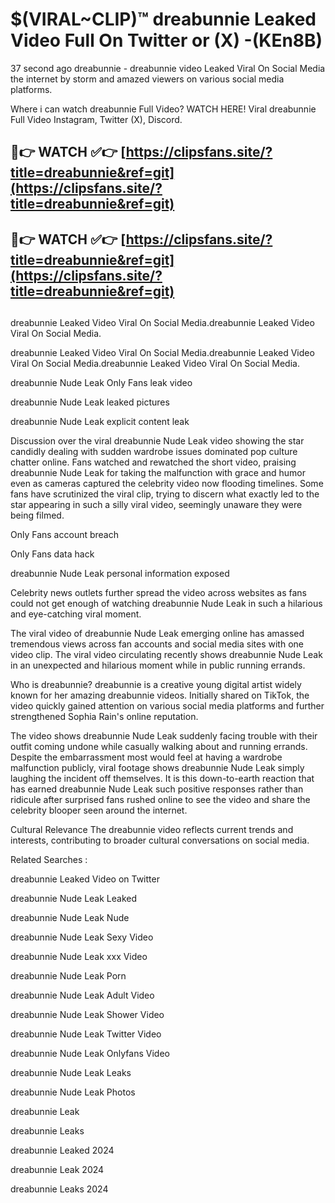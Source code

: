 # $(VIRAL~CLIP)™ dreabunnie Leaked Video Full On Twitter or (X) -(KEn8B)
37 second ago dreabunnie - dreabunnie video Leaked Viral On Social Media the internet by storm and amazed viewers on various social media platforms.

Where i can watch dreabunnie Full Video? WATCH HERE! Viral dreabunnie Full Video Instagram, Twitter (X), Discord.

## 🔴👉 WATCH ✅👉 [https://clipsfans.site/?title=dreabunnie&ref=git](https://clipsfans.site/?title=dreabunnie&ref=git)
## 🔴👉 WATCH ✅👉 [https://clipsfans.site/?title=dreabunnie&ref=git](https://clipsfans.site/?title=dreabunnie&ref=git)
##
dreabunnie Leaked Video Viral On Social Media.dreabunnie Leaked Video Viral On Social Media.

dreabunnie Leaked Video Viral On Social Media.dreabunnie Leaked Video Viral On Social Media.dreabunnie Leaked Video Viral On Social Media.

dreabunnie Nude Leak Only Fans leak video

dreabunnie Nude Leak leaked pictures

dreabunnie Nude Leak explicit content leak

Discussion over the viral dreabunnie Nude Leak video showing the star candidly dealing with sudden wardrobe issues dominated pop culture chatter online. Fans watched and rewatched the short video, praising dreabunnie Nude Leak for taking the malfunction with grace and humor even as cameras captured the celebrity video now flooding timelines. Some fans have scrutinized the viral clip, trying to discern what exactly led to the star appearing in such a silly viral video, seemingly unaware they were being filmed.


Only Fans account breach

Only Fans data hack

dreabunnie Nude Leak personal information exposed

Celebrity news outlets further spread the video across websites as fans could not get enough of watching dreabunnie Nude Leak in such a hilarious and eye-catching viral moment.


The viral video of dreabunnie Nude Leak emerging online has amassed tremendous views across fan accounts and social media sites with one video clip. The viral video circulating recently shows dreabunnie Nude Leak in an unexpected and hilarious moment while in public running errands.


Who is dreabunnie? dreabunnie is a creative young digital artist widely known for her amazing dreabunnie videos. Initially shared on TikTok, the video quickly gained attention on various social media platforms and further strengthened Sophia Rain's online reputation.

The video shows dreabunnie Nude Leak suddenly facing trouble with their outfit coming undone while casually walking about and running errands. Despite the embarrassment most would feel at having a wardrobe malfunction publicly, viral footage shows dreabunnie Nude Leak simply laughing the incident off themselves. It is this down-to-earth reaction that has earned dreabunnie Nude Leak such positive responses rather than ridicule after surprised fans rushed online to see the video and share the celebrity blooper seen around the internet.

Cultural Relevance The dreabunnie video reflects current trends and interests, contributing to broader cultural conversations on social media.

Related Searches :

dreabunnie Leaked Video on Twitter

dreabunnie Nude Leak Leaked

dreabunnie Nude Leak Nude

dreabunnie Nude Leak Sexy Video

dreabunnie Nude Leak xxx Video

dreabunnie Nude Leak Porn

dreabunnie Nude Leak Adult Video

dreabunnie Nude Leak Shower Video

dreabunnie Nude Leak Twitter Video

dreabunnie Nude Leak Onlyfans Video

dreabunnie Nude Leak Leaks

dreabunnie Nude Leak Photos

dreabunnie Leak

dreabunnie Leaks

dreabunnie Leaked 2024

dreabunnie Leak 2024

dreabunnie Leaks 2024
